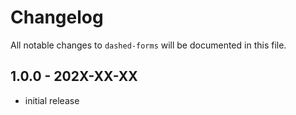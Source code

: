 # Changelog

All notable changes to `dashed-forms` will be documented in this file.

## 1.0.0 - 202X-XX-XX

- initial release
